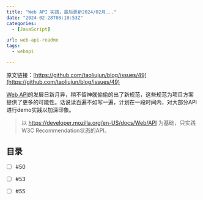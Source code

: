 ```yaml
---
title: "Web API 实践，最后更新2024/02月..."
date: "2024-02-28T08:10:53Z"
categories:
  - [JavaScript]

url: web-api-readme
tags:
  - webapi

---
```



原文链接：[https://github.com/taoliujun/blog/issues/49](https://github.com/taoliujun/blog/issues/49)

<!--hexo
---
url: web-api-readme
tags:
  - webapi
---
-->

[Web API](https://www.w3.org/TR/)的发展日新月异，稍不留神就偷偷的出了新规范，这些规范为项目方案提供了更多的可能性。话说读百遍不如写一遍，计划在一段时间内，对大部分API进行demo实践以加深印象。

> 以 https://developer.mozilla.org/en-US/docs/Web/API 为基础，只实践W3C Recommendation状态的API。

## 目录

- [ ] #50 
- [ ] #53 
- [ ] #55 



